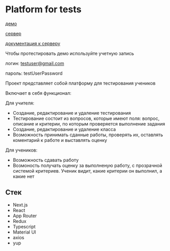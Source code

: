 #  Platform for tests
[демо](https://platform-for-tests.vercel.app)

[cервер](https://github.com/unnastasya/platform_for_tests_backend/tree/master)

[документация к серверу](https://app.swaggerhub.com/apis-docs/anastasiiaprokopeva31_gmail.com/test_platform/1.0.0)


Чтобы протестировать демо используйте учетную запись


логин: testuser@gmail.com

пароль: testUserPassword



Проект представляет собой платформу для тестирования учеников

Включает в себя функционал:

Для учителя:
* Создание, редактирование и удаление тестирования
* Тестирование состоит из вопросов, которые имеют поля: вопрос, описание и критерии, по которым проверяется выполнение задания
* Создание, редактирование и удаление класса
* Возможность принимать сданные работы, проверять их, оставлять коментарий к работе и выставлять оценку

Для учеников:
* Возможность сдавать работу
* Возмоность получать оценку за выполненую работу, с прозрачной системой критериев. Ученик видит, какие критерии он выполнил, а какие нет

## Стек
* Next.js
* React
* App Router
* Redux
* Typescript
* Material UI
* axios
* yup
